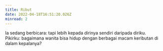 ```yaml
---
title: Ribut
date: 2022-04-18T16:51:20.026Z
minread: 2
---
```

Ia sedang berbicara: tapi lebih kepada dirinya sendiri daripada diriku.\
Pikirku: bagaimana wanita bisa hidup dengan berbagai macam keributan di dalam kepalanya?
